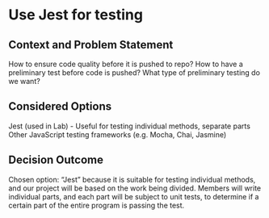 # Use Jest for testing

## Context and Problem Statement

How to ensure code quality before it is pushed to repo?
How to have a preliminary test before code is pushed?
What type of preliminary testing do we want?

## Considered Options
Jest (used in Lab) - Useful for testing individual methods, separate parts
Other JavaScript testing frameworks (e.g. Mocha, Chai, Jasmine)

## Decision Outcome 

Chosen option: “Jest” because it is suitable for testing individual methods, and our project will be based on the work being divided. Members will write individual parts, and each part will be subject to unit tests, to determine if a certain part of the entire program is passing the test. 
